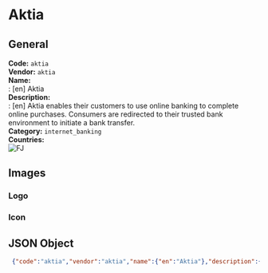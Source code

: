 # Aktia 
## General 
**Code:** `aktia`  
**Vendor:** `aktia`  
**Name:**  
:	[en] Aktia  
**Description:**  
: [en] Aktia enables their customers to use online banking to complete online purchases. Consumers are redirected to their trusted bank environment to initiate a bank transfer.  
**Category:** `internet_banking`  
**Countries:**  
![FJ](https://cdnjs.cloudflare.com/ajax/libs/flag-icon-css/3.3.0/flags/4x3/FJ.svg#w24)  
 
## Images 
### Logo 
### Icon 
## JSON Object 
```json
 {"code":"aktia","vendor":"aktia","name":{"en":"Aktia"},"description":{"en":"Aktia enables their customers to use online banking to complete online purchases. Consumers are redirected to their trusted bank environment to initiate a bank transfer."},"countries":["FJ"],"category":"internet_banking"}```  
